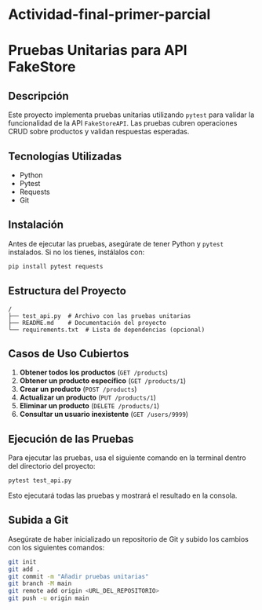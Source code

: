 # Actividad-final-primer-parcial
# Pruebas Unitarias para API FakeStore

## Descripción
Este proyecto implementa pruebas unitarias utilizando `pytest` para validar la funcionalidad de la API `FakeStoreAPI`. Las pruebas cubren operaciones CRUD sobre productos y validan respuestas esperadas.

## Tecnologías Utilizadas
- Python
- Pytest
- Requests
- Git

## Instalación
Antes de ejecutar las pruebas, asegúrate de tener Python y `pytest` instalados. Si no los tienes, instálalos con:

```sh
pip install pytest requests
```

## Estructura del Proyecto
```
/
├── test_api.py  # Archivo con las pruebas unitarias
├── README.md    # Documentación del proyecto
└── requirements.txt  # Lista de dependencias (opcional)
```

## Casos de Uso Cubiertos
1. **Obtener todos los productos** (`GET /products`)
2. **Obtener un producto específico** (`GET /products/1`)
3. **Crear un producto** (`POST /products`)
4. **Actualizar un producto** (`PUT /products/1`)
5. **Eliminar un producto** (`DELETE /products/1`)
6. **Consultar un usuario inexistente** (`GET /users/9999`)

## Ejecución de las Pruebas
Para ejecutar las pruebas, usa el siguiente comando en la terminal dentro del directorio del proyecto:

```sh
pytest test_api.py
```

Esto ejecutará todas las pruebas y mostrará el resultado en la consola.

## Subida a Git
Asegúrate de haber inicializado un repositorio de Git y subido los cambios con los siguientes comandos:

```sh
git init
git add .
git commit -m "Añadir pruebas unitarias"
git branch -M main
git remote add origin <URL_DEL_REPOSITORIO>
git push -u origin main
```
